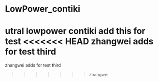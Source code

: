 # LowPower_contiki
utral lowpower contiki
add this for test
<<<<<<< HEAD
zhangwei adds for test third
=======
zhangwei adds for test third
>>>>>>> zhangwei
